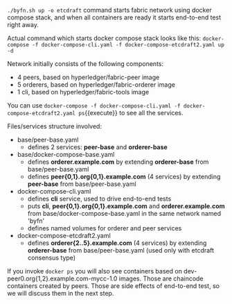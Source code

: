 `./byfn.sh up -o etcdraft` command starts fabric network using docker compose stack, and when all containers are ready it starts end-to-end test right away.

Actual command which starts docker compose stack looks like this:
`docker-compose -f docker-compose-cli.yaml -f docker-compose-etcdraft2.yaml up -d`

Network initially consists of the following components:
- 4 peers, based on hyperledger/fabric-peer image
- 5 orderers, based on hyperledger/fabric-orderer image
- 1 cli, based on hyperledger/fabric-tools image

You can use `docker-compose -f docker-compose-cli.yaml -f docker-compose-etcdraft2.yaml ps`{{execute}} to see all the services.

Files/services structure involved:
- base/peer-base.yaml
  - defines 2 services: **peer-base** and **orderer-base**
- base/docker-compose-base.yaml
  - defines **orderer.example.com** by extending **orderer-base** from base/peer-base.yaml
  - defines **peer{0,1}.org{0,1}.example.com** (4 services) by extending **peer-base** from base/peer-base.yaml
- docker-compose-cli.yaml
  - defines **cli** service, used to drive end-to-end tests
  - puts **cli**, **peer{0,1}.org{0,1}.example.com** and **orderer.example.com** from base/docker-compose-base.yaml in the same network named 'byfn'
  - defines named volumes for orderer and peer services
- docker-compose-etcdraft2.yaml
  - defines **orderer{2..5}.example.com** (4 services) by extending **orderer-base** from base/peer-base.yaml (used only with etcdraft consensus type)

If you invoke `docker ps` you will also see containers based on dev-peer0.org{1,2}.example.com-mycc-1.0 images. Those are chaincode containers created by peers. Those are side effects of end-to-end test, so we will discuss them in the next step.